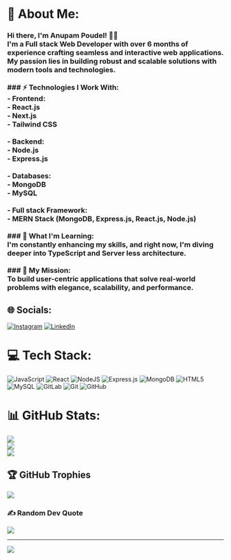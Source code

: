 # 💫 About Me:
### Hi there, I'm **Anupam Poudel**! 👨‍💻  <br>I'm a **Full stack Web Developer** with over **6 months of experience** crafting seamless and interactive web applications. My passion lies in building robust and scalable solutions with modern tools and technologies.  <br><br>### ⚡ Technologies I Work With:<br>- **Frontend**:  <br>  - React.js  <br>  - Next.js  <br>  - Tailwind CSS  <br><br>- **Backend**:  <br>  - Node.js  <br>  - Express.js  <br><br>- **Databases**:  <br>  - MongoDB  <br>  - MySQL  <br><br>- **Full stack Framework**:  <br>  - MERN Stack (MongoDB, Express.js, React.js, Node.js)  <br><br>### 🌱 What I'm Learning:<br>I'm constantly enhancing my skills, and right now, I'm diving deeper into **TypeScript** and **Server less architecture**.<br><br>### 🚀 My Mission:<br>To build user-centric applications that solve real-world problems with elegance, scalability, and performance.  


## 🌐 Socials:
[![Instagram](https://img.shields.io/badge/Instagram-%23E4405F.svg?logo=Instagram&logoColor=white)](https://instagram.com/anupam_poudel15) [![LinkedIn](https://img.shields.io/badge/LinkedIn-%230077B5.svg?logo=linkedin&logoColor=white)](https://linkedin.com/in/anupampoudel) 

# 💻 Tech Stack:
![JavaScript](https://img.shields.io/badge/javascript-%23323330.svg?style=for-the-badge&logo=javascript&logoColor=%23F7DF1E) ![React](https://img.shields.io/badge/react-%2320232a.svg?style=for-the-badge&logo=react&logoColor=%2361DAFB) ![NodeJS](https://img.shields.io/badge/node.js-6DA55F?style=for-the-badge&logo=node.js&logoColor=white) ![Express.js](https://img.shields.io/badge/express.js-%23404d59.svg?style=for-the-badge&logo=express&logoColor=%2361DAFB) ![MongoDB](https://img.shields.io/badge/MongoDB-%234ea94b.svg?style=for-the-badge&logo=mongodb&logoColor=white) ![HTML5](https://img.shields.io/badge/html5-%23E34F26.svg?style=for-the-badge&logo=html5&logoColor=white) ![MySQL](https://img.shields.io/badge/mysql-4479A1.svg?style=for-the-badge&logo=mysql&logoColor=white) ![GitLab](https://img.shields.io/badge/gitlab-%23181717.svg?style=for-the-badge&logo=gitlab&logoColor=white) ![Git](https://img.shields.io/badge/git-%23F05033.svg?style=for-the-badge&logo=git&logoColor=white) ![GitHub](https://img.shields.io/badge/github-%23121011.svg?style=for-the-badge&logo=github&logoColor=white)
# 📊 GitHub Stats:
![](https://github-readme-stats.vercel.app/api?username=AnupamPoudel1&theme=dark&hide_border=false&include_all_commits=true&count_private=true)<br/>
![](https://github-readme-streak-stats.herokuapp.com/?user=AnupamPoudel1&theme=dark&hide_border=false)<br/>
![](https://github-readme-stats.vercel.app/api/top-langs/?username=AnupamPoudel1&theme=dark&hide_border=false&include_all_commits=true&count_private=true&layout=compact)

## 🏆 GitHub Trophies
![](https://github-profile-trophy.vercel.app/?username=AnupamPoudel1&theme=radical&no-frame=false&no-bg=false&margin-w=4)

### ✍️ Random Dev Quote
![](https://quotes-github-readme.vercel.app/api?type=horizontal&theme=radical)

---
[![](https://visitcount.itsvg.in/api?id=AnupamPoudel1&icon=0&color=0)](https://visitcount.itsvg.in)

<!-- Proudly created with GPRM ( https://gprm.itsvg.in ) -->
